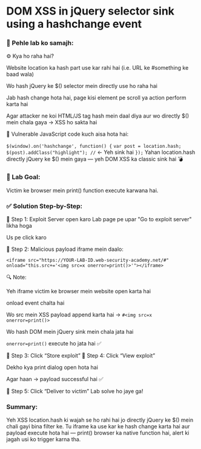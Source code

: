 # DOM XSS in jQuery selector sink using a hashchange event

### 🧠 Pehle lab ko samajh:

⚙️ Kya ho raha hai?

Website location ka hash part use kar rahi hai (i.e. URL ke #something ke baad wala)

Wo hash jQuery ke $() selector mein directly use ho raha hai

Jab hash change hota hai, page kisi element pe scroll ya action perform karta hai

Agar attacker ne koi HTML/JS tag hash mein daal diya aur wo directly $() mein chala gaya → XSS ho sakta hai

🧨 Vulnerable JavaScript code kuch aisa hota hai:

```$(window).on('hashchange', function() {```
  ```var post = location.hash;```
 ``` $(post).addClass("highlight"); //``` ← Yeh sink hai
```});```
Yahan location.hash directly jQuery ke $() mein gaya — yeh DOM XSS ka classic sink hai 💣

### 🎯 Lab Goal:
Victim ke browser mein print() function execute karwana hai.

### ✅ Solution Step-by-Step:

🔹 Step 1: Exploit Server open karo
Lab page pe upar "Go to exploit server" likha hoga

Us pe click karo

🔹 Step 2: Malicious payload iframe mein daalo:

```<iframe src="https://YOUR-LAB-ID.web-security-academy.net/#" onload="this.src+='<img src=x onerror=print()>'"></iframe>```

🔍 Note:

Yeh iframe victim ke browser mein website open karta hai

onload event chalta hai

Wo src mein XSS payload append karta hai → ```#<img src=x onerror=print()>```

Wo hash DOM mein jQuery sink mein chala jata hai

```onerror=print()``` execute ho jata hai ✅

🔹 Step 3: Click “Store exploit”
🔹 Step 4: Click “View exploit”

Dekho kya print dialog open hota hai

Agar haan → payload successful hai ✅

🔹 Step 5: Click “Deliver to victim”
Lab solve ho jaye ga!

### Summary:
Yeh XSS location.hash ki wajah se ho rahi hai jo directly jQuery ke $() mein chali gayi bina filter ke.
Tu iframe ka use kar ke hash change karta hai aur payload execute hota hai — print() browser ka native function hai, alert ki jagah usi ko trigger karna tha.
